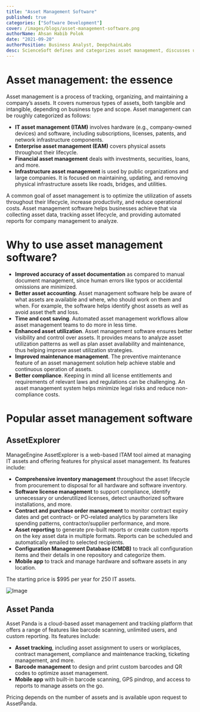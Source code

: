 ```yaml
---
title: "Asset Management Software"
published: true
categories: ["Software Development"]
cover: /images/blogs/asset-management-software.png
authorName: Ahsan Habib Polok
date: "2021-09-20"
authorPosition: Business Analyst, DeepchainLabs
desc: ScienceSoft defines and categorizes asset management, discusses useful features of asset management software, and describes popular asset management products.
---
```



# Asset management: the essence

Asset management is a process of tracking, organizing, and maintaining a company’s assets. It covers numerous types of assets, both tangible and intangible, depending on business type and scope. Asset management can be roughly categorized as follows:

- **IT asset management (ITAM)** involves hardware (e.g., company-owned devices) and software, including subscriptions, licenses, patents, and network infrastructure components.
- **Enterprise asset management (EAM)** covers physical assets throughout their lifecycle.
- **Financial asset management** deals with investments, securities, loans, and more.
- **Infrastructure asset management** is used by public organizations and large companies. It is focused on maintaining, updating, and removing physical infrastructure assets like roads, bridges, and utilities.

A common goal of asset management is to optimize the utilization of assets throughout their lifecycle, increase productivity, and reduce operational costs. Asset management software helps businesses achieve that via collecting asset data, tracking asset lifecycle, and providing automated reports for company management to analyze.

# Why to use asset management software?

- **Improved accuracy of asset documentation** as compared to manual document management, since human errors like typos or accidental omissions are minimized.
- **Better asset accounting**. Asset management software help be aware of what assets are available and where, who should work on them and when. For example, the software helps identify ghost assets as well as avoid asset theft and loss.
- **Time and cost saving**. Automated asset management workflows allow asset management teams to do more in less time.
- **Enhanced asset utilization**. Asset management software ensures better visibility and control over assets. It provides means to analyze asset utilization patterns as well as plan asset availability and maintenance, thus helping improve asset utilization strategies.
- **Improved maintenance management**. The preventive maintenance feature of an asset management solution help achieve stable and continuous operation of assets.
- **Better compliance**. Keeping in mind all license entitlements and requirements of relevant laws and regulations can be challenging. An asset management system helps minimize legal risks and reduce non-compliance costs.

# Popular asset management software
## AssetExplorer

ManageEngine AssetExplorer is a web-based ITAM tool aimed at managing IT assets and offering features for physical asset management. Its features include:

- **Comprehensive inventory management** throughout the asset lifecycle from procurement to disposal for all hardware and software inventory.
- **Software license management** to support compliance, identify unnecessary or underutilized licenses, detect unauthorized software installations, and more.
- **Contract and purchase order management** to monitor contract expiry dates and get contract- or PO-related analytics by parameters like spending patterns, contractor/supplier performance, and more.
- **Asset reporting** to generate pre-built reports or create custom reports on the key asset data in multiple formats. Reports can be scheduled and automatically emailed to selected recipients.
- **Configuration Management Database (CMDB)** to track all configuration items and their details in one repository and categorize them.
- **Mobile app** to track and manage hardware and software assets in any location.

The starting price is $995 per year for 250 IT assets.

![Image](/images/blogs/asset-management-software.png)

## Asset Panda

Asset Panda is a cloud-based asset management and tracking platform that offers a range of features like barcode scanning, unlimited users, and custom reporting. Its features include:

- **Asset tracking**, including asset assignment to users or workplaces, contract management, compliance and maintenance tracking, ticketing management, and more.
- **Barcode management** to design and print custom barcodes and QR codes to optimize asset management.
- **Mobile app** with built-in barcode scanning, GPS pindrop, and access to reports to manage assets on the go.

Pricing depends on the number of assets and is available upon request to AssetPanda.